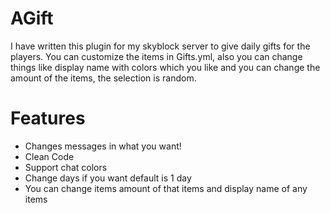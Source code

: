 # AGift
I have written this plugin for my skyblock server to give daily gifts for the players. You can customize the items in Gifts.yml, also you can change things like display name with colors which you like and you can change the amount of the items, the selection is random.

# Features
* Changes messages in what you want!
* Clean Code
* Support chat colors
* Change days if you want default is 1 day
* You can change items amount of that items and display name of any items
